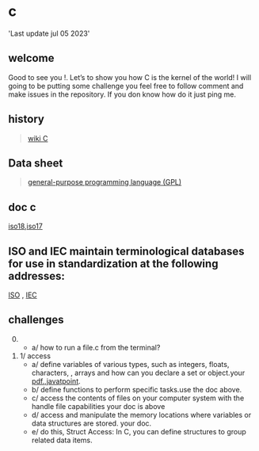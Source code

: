 # c
'Last update jul 05 2023'
## welcome
Good to see you !. Let’s to show you how C is the kernel of the world! I will going to be putting some challenge you feel free to follow comment and make issues in the repository. If you don know how do it just ping me. 
## history
> <a href="https://en.wikipedia.org/wiki/C_(programming_language)">wiki C</a>
## Data sheet
> <a href="https://en.wikipedia.org/wiki/General-purpose_programming_language">general-purpose programming language (GPL)</a>
## doc c
<a href="https://www.iso.org/standard/74528.html">iso18</a>,<a href="https://www.open-std.org/jtc1/sc22/wg14/www/docs/n2310.pdf">iso17</a>
## ISO and IEC maintain terminological databases for use in standardization at the following addresses:
<a href="https://www.iso.org/obp">ISO</a> , <a href="http://www.electropedia.org/">IEC</a>
## challenges
0.   - a/ how to run a file.c from the terminal?
1. 1/ access
   - a/ define variables of various types, such as integers, floats, characters, , arrays and how can you declare a set or object.your <a href="https://www.open-std.org/jtc1/sc22/wg14/www/docs/n2310.pdf">pdf.</a>,<a href="https://www.javatpoint.com/variables-in-c">javatpoint</a>.
   - b/ define functions to perform specific tasks.use the doc above.
   - c/ access the contents of files on your computer system with the handle file capabilities your doc is above
   - d/ access and manipulate the memory locations where variables or data structures are stored. your doc.
   - e/ do this, Struct Access: In C, you can define structures to group related data items.
